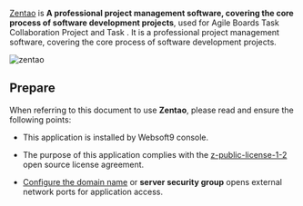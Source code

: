[Zentao](https://www.zentao.net/) is **A professional project management software, covering the core process of software development projects**, used for Agile Boards Task Collaboration Project and Task .  It is a professional project management software, covering the core process of software development projects.


![zentao](https://libs.websoft9.com/Websoft9/DocsPicture/en/zentao/zentao-gui-websoft9.png)


## Prepare

When referring to this document to use **Zentao**, please read and ensure the following points:

- This application is installed by Websoft9 console.

- The purpose of this application complies with the [z-public-license-1-2](https://zpl.pub/page/zplv12.html) open source license agreement.

- [Configure the domain name](./domain-set) or **server security group** opens external network ports for application access.